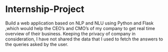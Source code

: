 # Internship-Project

 Build a web application based on NLP and NLU using Python and Flask ,which would help the CEO’s and CMO’s of my company
 to get real time overview of their business. 
 Keeping the privacy of company in consideration, I have not shared the data that I used to fetch the answers to the queries 
 asked by the user.
